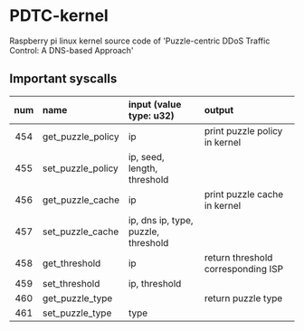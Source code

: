 # PDTC-kernel
Raspberry pi linux kernel source code of 'Puzzle-centric DDoS Traffic Control: A DNS-based Approach'

## Important syscalls

| num | name | input (value type: u32) | output |
|:-----:|:-------------|:-----------|:-----------|
| 454 | get_puzzle_policy | ip | print puzzle policy in kernel |
| 455 | set_puzzle_policy | ip, seed, length, threshold | |
| 456 | get_puzzle_cache | ip | print puzzle cache in kernel |
| 457 | set_puzzle_cache | ip, dns ip, type, puzzle, threshold | |
| 458 | get_threshold | ip | return threshold corresponding ISP |
| 459 | set_threshold | ip, threshold |
| 460 | get_puzzle_type | | return puzzle type |
| 461 | set_puzzle_type | type | |
